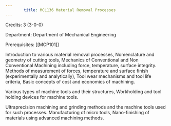 ```yaml
---
        title: MCL136 Material Removal Processes
---
```

Credits: 3 (3-0-0)

Department: Department of Mechanical Engineering

Prerequisites: [[MCP101]]

Introduction to various material removal processes, Nomenclature and geometry of cutting tools, Mechanics of Conventional and Non Conventional Machining including force, temperature, surface integrity. Methods of measurement of forces, temperature and surface finish (experimentally and analytically), Tool wear mechanisms and tool life criteria, Basic concepts of cost and economics of machining.

Various types of machine tools and their structures, Workholding and tool holding devices for machine tools.

Ultraprecision machining and grinding methods and the machine tools used for such processes. Manufacturing of micro tools, Nano-finishing of materials using advanced machining methods.